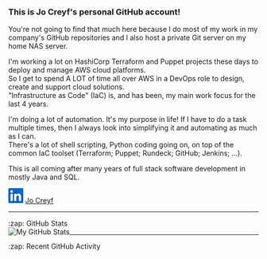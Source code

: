 ### This is Jo Creyf's personal GitHub account!

You're not going to find that much here because I do most of my work in my company's GitHub repositories and I also host a private Git server on my home NAS server.<br>

I'm working a lot on HashiCorp Terraform and Puppet projects these days to deploy and manage AWS cloud platforms.<br>
So I get to spend A LOT of time all over AWS in a DevOps role to design, create and support cloud solutions.<br>
"Infrastructure as Code" (IaC) is, and has been, my main work focus for the last 4 years.<br>

I'm doing a lot of automation.  It's my purpose in life!  If I have to do a task multiple times, then I always look into simplifying it and automating as much as I can.<br>
There's a lot of shell scripting, Python coding going on, on top of the common IaC toolset (Terraform; Puppet; Rundeck; GitHub; Jenkins; ...).<br>

This is all coming after many years of full stack software development in mostly Java and SQL.<br>

<img src="_documentation/resources/LinkedIN_icon.jpg" alt="LinkedIN account" width='30'/>&nbsp;[Jo Creyf](https://www.linkedin.com/in/jocreyf/)<br>

---

<!-- https://github.com/anuraghazra/github-readme-stats -->
<summary>:zap: GitHub Stats</summary>
<img align="left" alt="My GitHub Stats" src="https://github-readme-stats.vercel.app/api?username=jcreyf&show_icons=true&hide_border=true"/>

---

<summary>:zap: Recent GitHub Activity</summary>
<!--START_SECTION:activity-->
<!--END_SECTION:activity-->


[website]: https://jocreyf.com
[youtube]: https://youtube.com/jcreyf
[linkedin]: https://www.linkedin.com/in/jocreyf/
[github]: https://github.com/jcreyf